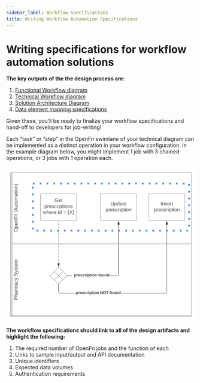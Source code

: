 ```yaml
---
sidebar_label: Workflow Specifications
title: Writing Workflow Automation Specifications
---
```


# Writing specifications for workflow automation solutions

__The key outputs of the the design process are:__

1. [Functional Workflow diagram](/documentation/next/design/discovery#workflow-requirements-gathering)
2. [Technical Workflow diagram](/documentation/next/design/discovery#workflow-requirements-gathering)
3. [Solution Architecture Diagram](/documentation/next/design/discovery#documenting-the-solution-architecture)
4. [Data element mapping specifications](/documentation/next/design/mapping-specs)


Given these, you’ll be ready to finalize your workflow specifications and hand-off to developers for job-writing!  

Each “task” or “step” in the OpenFn swimlane of your technical diagram can be implemented as a distinct operation in your workflow configuration. In the example diagram below, you might implement 1 job with 3 chained operations, or 3 jobs with 1 operation each. 

![workflow](/img/workflow_specs.png)

__The workflow specifications should link to all of the design artifacts and highlight the following:__
1. The required number of OpenFn jobs and the function of each
2. Links to sample input/output and API documentation
3. Unique identifiers
4. Expected data volumes
5. Authentication requirements